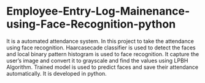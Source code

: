 # Employee-Entry-Log-Mainenance-using-Face-Recognition-python
It is a automated attendance system. In this project to take the attendance using face recognition. Haarcasecade  classifier is used to detect the faces and local binary pattern histogram is used to face recognition. It capture  the user’s image and convert it to grayscale and  find the values using LPBH Algorithm. Trained model is used  to predict faces and save their attendance automatically. It is developed in python.
